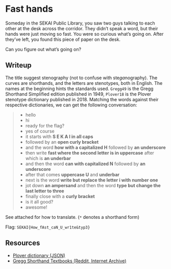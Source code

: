 # Fast hands

Someday in the SEKAI Public Library, you saw two guys talking to each other at the desk across the corridor. They didn’t speak a word, but their hands were just moving so fast. You were so curious what’s going on. After they’ve left, you found this piece of paper on the desk.

Can you figure out what’s going on?

## Writeup

The title suggest stenography (not to confuse with ste*ga*nography). The curves are shorthands, and the letters are stenotypes, both in English. The names at the beginning hints the standards used. `Gregg49` is the Gregg Shorthand Simplified edition published in 1949, `Plover18` is the Plover stenotype dictionary published in 2018.
Matching the words against their respective dictionaries, we can get the following conversation:

> - hello
> - hi
> - ready for the flag?
> - yes of course
> - it starts with **S E K A I in all caps**
> - followed by an **open curly bracket**
> - and the word **how with a capitalized H** followed by **an underscore**
> - then write **fast where the second letter is in uppercase** after which is **an underbar**
> - and then the word **can with capitalized N** followed by **an underscore**
> - after that comes **uppercase U** and **underbar**
> - next is the word **write but replace the letter i with number one**
> - jot down **an ampersand** and then the word **type but change the last letter to three**
> - finally close with a **curly bracket**
> - is it all good?
> - awesome!

See attached for how to translate. (`*` denotes a shorthand form)

Flag: `SEKAI{How_fAst_caN_U_wr1te&typ3}`

## Resources
- [Plover dictionary (JSON)](https://github.com/openstenoproject/plover/blob/master/plover/assets/main.json)
- [Gregg Shorthand Textbooks (Reddit, Internet Archive)](https://www.reddit.com/r/shorthand/wiki/gregg-modern-textbooks-online)
